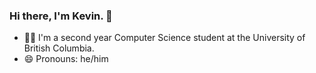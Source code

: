 ### Hi there, I'm Kevin. 👋
- 👨‍💻 I'm a second year Computer Science student at the University of British Columbia.
- 😄 Pronouns: he/him

<!--
- 🔭 I’m currently working on ...
- 🌱 I’m currently learning ...
- 👯 I’m looking to collaborate on ...
- 🤔 I’m looking for help with ...
- 💬 Ask me about ...
- 📫 How to reach me: ...

- ⚡ Fun fact: ...
-->

